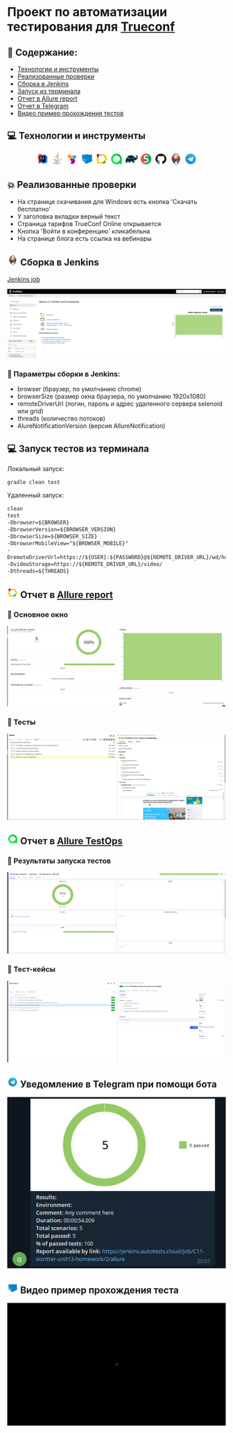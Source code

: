 # Проект по автоматизации тестирования для <a target="_blank" href="https://trueconf.ru/">Trueconf</a>

## 📃 Содержание:

- [Технологии и инструменты](#computer-технологии-и-инструменты)
- [Реализованные проверки](#boom-Реализованные-проверки)
- [Сборка в Jenkins](#-сборка-в-jenkins)
- [Запуск из терминала](#computer-Запуск-тестов-из-терминала)
- [Отчет в Allure report](#-отчет-в-allure-report)
- [Отчет в Telegram](#-уведомление-в-telegram-при-помощи-бота)
- [Видео пример прохождения тестов](#-видео-пример-прохождения-теста)

## :computer: Технологии и инструменты
<p align="center">
<img width="6%" title="IntelliJ IDEA" src="image/logo/Intelij_IDEA.svg">
<img width="6%" title="Java" src="image/logo/Java.svg">
<img width="6%" title="Selenide" src="image/logo/Selenide.svg">
<img width="6%" title="Selenoid" src="image/logo/Selenoid.svg">
<img width="6%" title="Allure Report" src="image/logo/Allure_Report.svg">
<img width="6%" title="Allure TestOps" src="image/logo/Allure_TestOps.svg">
<img width="6%" title="Gradle" src="image/logo/Gradle.svg">
<img width="6%" title="JUnit5" src="image/logo/JUnit5.svg">
<img width="6%" title="GitHub" src="image/logo/GitHub.svg">
<img width="6%" title="Jenkins" src="image/logo/Jenkins.svg">
<img width="6%" title="Telegram" src="image/logo/Telegram.svg">
</p>

## :boom: Реализованные проверки

- На странице скачивания для Windows есть кнопка 'Скачать бесплатно'
- У заголовка вкладки верный текст
- Страница тарифов TrueConf Online открывается
- Кнопка 'Войти в конференцию' кликабельна
- На странице блога есть ссылка на вебинары

## <img src="image/logo/Jenkins.svg" width="25" height="25"  alt="Jenkins"/></a> Сборка в Jenkins
<a target="_blank" href="https://jenkins.autotests.cloud/job/C11-eisritter-unit13-homework/">Jenkins job</a>
<p align="center">
<a href="https://jenkins.autotests.cloud/job/C11-eisritter-unit13-homework/"><img src="image/screenshots/jenkins-dashboard.png" alt="Jenkins"/></a>
</p>

### :maple_leaf: Параметры сборки в Jenkins:

- browser (браузер, по умолчанию chrome)
- browserSize (размер окна браузера, по умолчанию 1920x1080)
- remoteDriverUrl (логин, пароль и адрес удаленного сервера selenoid или grid)
- threads (количество потоков)
- AlureNotificationVersion (версия AllureNotification)

## :computer: Запуск тестов из терминала

Локальный запуск:
```
gradle clean test
```

Удаленный запуск:
```
clean
test
-Dbrowser=${BROWSER}
-DbrowserVersion=${BROWSER_VERSION}
-DbrowserSize=${BROWSER_SIZE}
-DbrowserMobileView="${BROWSER_MOBILE}"
-DremoteDriverUrl=https://${USER}:${PASSWORD}@${REMOTE_DRIVER_URL}/wd/hub/
-DvideoStorage=https://${REMOTE_DRIVER_URL}/video/
-Dthreads=${THREADS}
```
## <img src="image/logo/Allure_Report.svg" width="25" height="25"  alt="Allure"/></a> Отчет в <a target="_blank" href="https://jenkins.autotests.cloud/job/C11-eisritter-unit13-homework/allure">Allure report</a>

### :lady_beetle: Основное окно

<p align="center">
<img title="Allure Overview Dashboard" src="image/screenshots/allure-main-page.png">
</p>

### :cherries: Тесты

<p align="center">
<img title="Allure Tests" src="image/screenshots/allure-test-page.png">
</p>

## <img src="image/logo/Allure_TestOps.svg" width="25" height="25"  alt="Allure"/></a> Отчет в <a target="_blank" href="https://allure.autotests.cloud/project/1322/dashboards">Allure TestOps</a>

### :lady_beetle: Результаты запуска тестов

<p align="center">
<img title="Allure Launches" src="image/screenshots/allure-test-ops-launches.png">
</p>

### :cherries: Тест-кейсы

<p align="center">
<img title="Allure Tests Cases" src="image/screenshots/allure-test-ops-test-cases.png">
</p>

## <img src="image/logo/Telegram.svg" width="25" height="25"  alt="Allure"/></a> Уведомление в Telegram при помощи бота

<p align="center">
<img title="Telegram bot" src="image/screenshots/telegram_bot.png" >
</p>


## <img src="image/logo/Selenoid.svg" width="25" height="25"  alt="Allure"/></a> Видео пример прохождения теста

<p align="center">
<img title="Selenoid Video" src="image/gif/testvideo.gif" alt="video"> 
</p>
